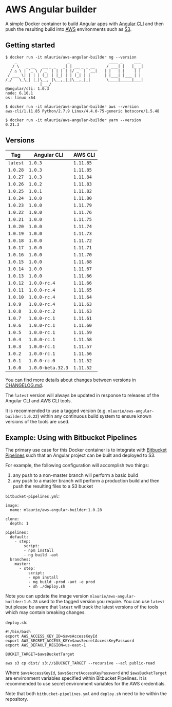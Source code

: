 # AWS Angular builder

A simple Docker container to build Angular apps with [Angular CLI](https://cli.angular.io/) and then push the resulting 
  build into [AWS](https://aws.amazon.com) environments such as [S3](http://docs.aws.amazon.com/AmazonS3/latest/dev/Welcome.html).
  
## Getting started

```
$ docker run -it mlaurie/aws-angular-builder ng --version
    _                      _                 ____ _     ___
   / \   _ __   __ _ _   _| | __ _ _ __     / ___| |   |_ _|
  / △ \ | '_ \ / _` | | | | |/ _` | '__|   | |   | |    | |
 / ___ \| | | | (_| | |_| | | (_| | |      | |___| |___ | |
/_/   \_\_| |_|\__, |\__,_|_|\__,_|_|       \____|_____|___|
               |___/
@angular/cli: 1.0.3
node: 6.10.1
os: linux x64
```

```
$ docker run -it mlaurie/aws-angular-builder aws --version
aws-cli/1.11.85 Python/2.7.9 Linux/4.4.0-75-generic botocore/1.5.48
```

```
$ docker run -it mlaurie/aws-angular-builder yarn --version
0.21.3
```

## Versions
 
| Tag | Angular CLI | AWS CLI |
|---|---|---|
| `latest` | `1.0.3` | `1.11.85` |
| `1.0.28` | `1.0.3` | `1.11.85` |
| `1.0.27` | `1.0.3` | `1.11.84` |
| `1.0.26` | `1.0.2` | `1.11.83` |
| `1.0.25` | `1.0.1` | `1.11.82` |
| `1.0.24` | `1.0.0` | `1.11.80` |
| `1.0.23` | `1.0.0` | `1.11.79` |
| `1.0.22` | `1.0.0` | `1.11.76` |
| `1.0.21` | `1.0.0` | `1.11.75` |
| `1.0.20` | `1.0.0` | `1.11.74` |
| `1.0.19` | `1.0.0` | `1.11.73` |
| `1.0.18` | `1.0.0` | `1.11.72` |
| `1.0.17` | `1.0.0` | `1.11.71` |
| `1.0.16` | `1.0.0` | `1.11.70` |
| `1.0.15` | `1.0.0` | `1.11.68` |
| `1.0.14` | `1.0.0` | `1.11.67` |
| `1.0.13` | `1.0.0` | `1.11.66` |
| `1.0.12` | `1.0.0-rc.4` | `1.11.66` |
| `1.0.11` | `1.0.0-rc.4` | `1.11.65` |
| `1.0.10` | `1.0.0-rc.4` | `1.11.64` |
| `1.0.9` | `1.0.0-rc.4` | `1.11.63` |
| `1.0.8` | `1.0.0-rc.2` | `1.11.63` |
| `1.0.7` | `1.0.0-rc.1` | `1.11.61` |
| `1.0.6` | `1.0.0-rc.1` | `1.11.60` |
| `1.0.5` | `1.0.0-rc.1` | `1.11.59` |
| `1.0.4` | `1.0.0-rc.1` | `1.11.58` |
| `1.0.3` | `1.0.0-rc.1` | `1.11.57` |
| `1.0.2` | `1.0.0-rc.1` | `1.11.56` |
| `1.0.1` | `1.0.0-rc.0` | `1.11.52` |
| `1.0.0` | `1.0.0-beta.32.3` | `1.11.52` |

You can find more details about changes between versions in [CHANGELOG.md](https://github.com/MattLaurie/aws-angular-builder/blob/master/CHANGELOG.md).

The `latest` version will always be updated in response to releases of the Angular CLI and AWS CLI tools.

It is recommended to use a tagged version (e.g. `mlaurie/aws-angular-builder:1.0.22`) within any continuous build system to 
  ensure known versions of the tools are used.

## Example: Using with Bitbucket Pipelines

The primary use case for this Docker container is to integrate with 
  [Bitbucket Pipelines](https://bitbucket.org/product/features/pipelines) such that an Angular project can be built and deployed 
  to S3.
  
For example, the following configuration will accomplish two things:

1. any push to a non-master branch will perform a basic build
1. any push to a master branch will perform a production build and then push the resulting files to a S3 bucket   

`bitbucket-pipelines.yml`:
```
image:
  name: mlaurie/aws-angular-builder:1.0.28

clone:
  depth: 1

pipelines:
  default:
    - step:
        script:
        - npm install
        - ng build -aot
  branches:
    master:
      - step:
          script:
          - npm install
          - ng build -prod -aot -e prod
          - sh ./deploy.sh
```

Note you can update the image version `mlaurie/aws-angular-builder:1.0.28` used to the tagged version you require.
  You can use `latest` but please be aware that `latest` will track the latest versions of the tools which 
  may contain breaking changes.

`deploy.sh`:
```
#!/bin/bash
export AWS_ACCESS_KEY_ID=$awsAccessKeyId
export AWS_SECRET_ACCESS_KEY=$awsSecretAccessKeyPassword
export AWS_DEFAULT_REGION=us-east-1

BUCKET_TARGET=$awsBucketTarget

aws s3 cp dist/ s3://$BUCKET_TARGET --recursive --acl public-read
```

Where `$awsAccessKeyId`, `$awsSecretAccessKeyPassword` and `$awsBucketTarget` are environment variables specified 
  within Bitbucket Pipelines.  It is recommended to use secret environment variables for the AWS credentials.

Note that both `bitbucket-pipelines.yml` and `deploy.sh` need to be within the repository.
